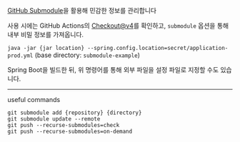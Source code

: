 [GitHub Submodule](https://git-scm.com/book/ko/v2/Git-%EB%8F%84%EA%B5%AC-%EC%84%9C%EB%B8%8C%EB%AA%A8%EB%93%88)을 활용해 민감한 정보를 관리합니다

사용 시에는 GitHub Actions의 [Checkout@v4](https://github.com/actions/checkout/tree/v4)를 확인하고, `submodule` 옵션을 통해 내부 비밀 정보를 가져옵니다.

`java -jar {jar location} --spring.config.location=secret/application-prod.yml` (base directory: `submodule-example`)

Spring Boot을 빌드한 뒤, 위 명령어를 통해 외부 파일을 설정 파일로 지정할 수도 있습니다.

---

useful commands
```git
git submodule add {repository} {directory}
git submodule update --remote
git push --recurse-submodules=check
git push --recurse-submodules=on-demand
```

